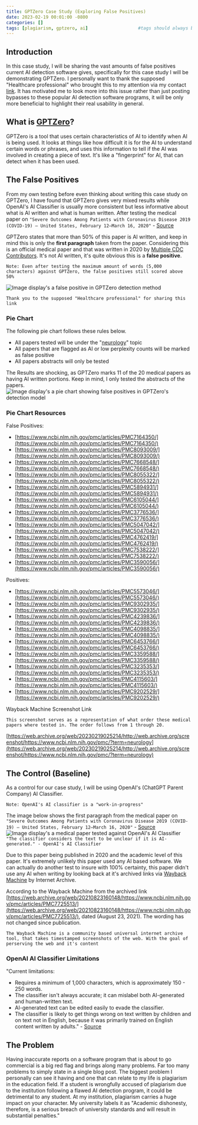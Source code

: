 ```yaml
---
title: GPTZero Case Study (Exploring False Positives)
date: 2023-02-19 00:01:00 -0800
categories: []
tags: [plagiarism, gptzero, ai]                   #tags should always be lowercase
---
```


## Introduction
In this case study, I will be sharing the vast amounts of false positives current AI detection software gives, specifically for this case study I will be demonstrating GPTZero. I personally want to thank the supposed "Healthcare professional" who brought this to my attention via my contact [link](https://simplex.chat/contact#/?v=1-2&smp=smp%3A%2F%2F0YuTwO05YJWS8rkjn9eLJDjQhFKvIYd8d4xG8X1blIU%3D%40smp8.simplex.im%2F4dgDprEeyoZrmJCgU2GBv7zIIvjSg4Qt%23%2F%3Fv%3D1-2%26dh%3DMCowBQYDK2VuAyEAxLm3lJtPPwoIE3e-4eS2348cbjMIaVqEqVLDUDz0NDc%253D%26srv%3Dbeccx4yfxxbvyhqypaavemqurytl6hozr47wfc7uuecacjqdvwpw2xid.onion). It has motivated me to look more into this issue rather than just posting bypasses to these popular AI detection software programs, it will be only more beneficial to highlight their real usability in general. 

## What is [GPTZero](https://gptzero.me/)?
GPTZero is a tool that uses certain characteristics of AI to identify when AI is being used. It looks at things like how difficult it is for the AI to understand certain words or phrases, and uses this information to tell if the AI was involved in creating a piece of text. It's like a "fingerprint" for AI, that can detect when it has been used.

## The False Positives 
From my own testing before even thinking about writing this case study on GPTZero, I have found that GPTZero gives very mixed results while OpenAI's AI Classifier is usually more consistent but less informative about what is AI written and what is human written. After testing the medical paper on `"Severe Outcomes Among Patients with Coronavirus Disease 2019 (COVID-19) — United States, February 12–March 16, 2020"` - [Source](https://www.ncbi.nlm.nih.gov/pmc/articles/PMC7725513/)

 GPTZero states that more than 50% of this paper is AI written, and keep in mind this is only the **first paragraph** taken from the paper. Considering this is an official medical paper and that was written in 2020 by [Multiple CDC Contributors](https://www.ncbi.nlm.nih.gov/pmc/articles/PMC7725513/#article-1aff-info). It's not AI written, it's quite obvious this is a **false positive**. 

 `Note: Even after testing the maximum amount of words (5,000 characters) against GPTZero, the false positives still scored above 50%`

![Image display's a false positive in GPTZero detection method](/assets/img/gptzero%20case%20study/gptzero.png)

`Thank you to the supposed "Healthcare professional" for sharing this link`

### Pie Chart
The following pie chart follows these rules below. 
- All papers tested will be under the "[neurology](https://www.ncbi.nlm.nih.gov/pmc/?term=neurology)" topic
- All papers that are flagged as AI or low perplexity counts will be marked as false positive
- All papers abstracts will only be tested 
 
The Results are shocking, as GPTZero marks 11 of the 20 medical papers as having AI written portions. Keep in mind, I only tested the abstracts of the papers. 
![Image display's a pie chart showing false positives in GPTZero's detection model](/assets/img/gptzero%20case%20study/gptzero%20pie%20chart.png)

### Pie Chart Resources
False Positives:
- [https://www.ncbi.nlm.nih.gov/pmc/articles/PMC7164350/](https://www.ncbi.nlm.nih.gov/pmc/articles/PMC7164350/)
- [https://www.ncbi.nlm.nih.gov/pmc/articles/PMC8093009/](https://www.ncbi.nlm.nih.gov/pmc/articles/PMC8093009/)
- [https://www.ncbi.nlm.nih.gov/pmc/articles/PMC7668548/](https://www.ncbi.nlm.nih.gov/pmc/articles/PMC7668548/)
- [https://www.ncbi.nlm.nih.gov/pmc/articles/PMC8055322/](https://www.ncbi.nlm.nih.gov/pmc/articles/PMC8055322/)
- [https://www.ncbi.nlm.nih.gov/pmc/articles/PMC5894931/](https://www.ncbi.nlm.nih.gov/pmc/articles/PMC5894931/)
- [https://www.ncbi.nlm.nih.gov/pmc/articles/PMC6105044/](https://www.ncbi.nlm.nih.gov/pmc/articles/PMC6105044/)
- [https://www.ncbi.nlm.nih.gov/pmc/articles/PMC3776536/](https://www.ncbi.nlm.nih.gov/pmc/articles/PMC3776536/)
- [https://www.ncbi.nlm.nih.gov/pmc/articles/PMC5047042/](https://www.ncbi.nlm.nih.gov/pmc/articles/PMC5047042/)
- [https://www.ncbi.nlm.nih.gov/pmc/articles/PMC4762419/](https://www.ncbi.nlm.nih.gov/pmc/articles/PMC4762419/)
- [https://www.ncbi.nlm.nih.gov/pmc/articles/PMC7538222/](https://www.ncbi.nlm.nih.gov/pmc/articles/PMC7538222/)
- [https://www.ncbi.nlm.nih.gov/pmc/articles/PMC3590056/](https://www.ncbi.nlm.nih.gov/pmc/articles/PMC3590056/)

Positives: 
- [https://www.ncbi.nlm.nih.gov/pmc/articles/PMC5573046/](https://www.ncbi.nlm.nih.gov/pmc/articles/PMC5573046/)
- [https://www.ncbi.nlm.nih.gov/pmc/articles/PMC9302935/](https://www.ncbi.nlm.nih.gov/pmc/articles/PMC9302935/)
- [https://www.ncbi.nlm.nih.gov/pmc/articles/PMC4239836/](https://www.ncbi.nlm.nih.gov/pmc/articles/PMC4239836/)
- [https://www.ncbi.nlm.nih.gov/pmc/articles/PMC4098835/](https://www.ncbi.nlm.nih.gov/pmc/articles/PMC4098835/)
- [https://www.ncbi.nlm.nih.gov/pmc/articles/PMC6453766/](https://www.ncbi.nlm.nih.gov/pmc/articles/PMC6453766/)
- [https://www.ncbi.nlm.nih.gov/pmc/articles/PMC3359588/](https://www.ncbi.nlm.nih.gov/pmc/articles/PMC3359588/)
- [https://www.ncbi.nlm.nih.gov/pmc/articles/PMC3235353/](https://www.ncbi.nlm.nih.gov/pmc/articles/PMC3235353/)
- [https://www.ncbi.nlm.nih.gov/pmc/articles/PMC4115603/](https://www.ncbi.nlm.nih.gov/pmc/articles/PMC4115603/)
- [https://www.ncbi.nlm.nih.gov/pmc/articles/PMC9202529/](https://www.ncbi.nlm.nih.gov/pmc/articles/PMC9202529/)

Wayback Machine Screenshot Link

`This screenshot serves as a representation of what order these medical papers where tested in. The order follows from 1 through 20.`

[https://web.archive.org/web/20230219025214/http://web.archive.org/screenshot/https://www.ncbi.nlm.nih.gov/pmc/?term=neurology](https://web.archive.org/web/20230219025214/http://web.archive.org/screenshot/https://www.ncbi.nlm.nih.gov/pmc/?term=neurology)

## The Control (Baseline)
As a control for our case study, I will be using OpenAI's (ChatGPT Parent Company) AI Classifier. 

`Note: OpenAI's AI classifier is a "work-in-progress"`

The image below shows the first paragraph from the medical paper on `"Severe Outcomes Among Patients with Coronavirus Disease 2019 (COVID-19) — United States, February 12–March 16, 2020"` - [Source](https://www.ncbi.nlm.nih.gov/pmc/articles/PMC7725513/)
![Image display's a medical paper tested against OpenAI's AI Classifier](/assets/img/gptzero%20case%20study/classifier.png)
`"The classifier considers the text to be unclear if it is AI-generated." - OpenAI's AI Classifier`

Due to this paper being published in 2020 and the academic level of this paper. It's extremely unlikely this paper used any AI based software. We can actually do another test to insure with 100% certainty, this paper didn't use any AI when writing by looking back at it's archived links via [Wayback Machine](https://web.archive.org/) by Internet Archive. 

According to the Wayback Machine from the archived link [https://web.archive.org/web/20210823160148/https://www.ncbi.nlm.nih.gov/pmc/articles/PMC7725513/](https://web.archive.org/web/20210823160148/https://www.ncbi.nlm.nih.gov/pmc/articles/PMC7725513/), dated (August 23, 2021). The wording has not changed since publication.

`The Wayback Machine is a community based universal internet archive tool, that takes timestamped screenshots of the web. With the goal of perserving the web and it's content`

### OpenAI AI Classifier Limitations

"Current limitations:

- Requires a minimum of 1,000 characters, which is approximately 150 - 250 words.
- The classifier isn't always accurate; it can mislabel both AI-generated and human-written text.
- AI-generated text can be edited easily to evade the classifier.
- The classifier is likely to get things wrong on text written by children and on text not in English, because it was primarily trained on English content written by adults." - [Source](https://openai.com/blog/new-ai-classifier-for-indicating-ai-written-text/)

## The Problem

Having inaccurate reports on a software program that is about to go commercial is a big red flag and brings along many problems. Far too many problems to simply state in a single blog post. The biggest problem I personally can see it having and one that can relate to my life is plagiarism in the education field. If a student is wrongfully accused of plagiarism due to the institution following a flawed AI detection program, it could be detrimental to any student. At my institution, plagiarism carries a huge impact on your character. My university labels it as "Academic dishonesty, therefore, is a serious breach of university standards and will result in substantial penalties."
